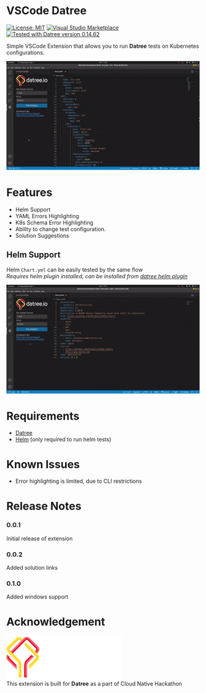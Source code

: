 # VSCode Datree

[![License: MIT](https://img.shields.io/badge/License-MIT-yellow.svg)](https://opensource.org/licenses/MIT)
[![Visual Studio Marketplace](https://vsmarketplacebadge.apphb.com/installs-short/suyashsonawane.vscode-datree.svg?style=flat-square)](https://marketplace.visualstudio.com/items?itemName=suyashsonawane.vscode-datree)
[![Tested with Datree version 0.14.62](https://img.shields.io/badge/Datree-0.14.62-green)](https://www.datree.io/)


Simple VSCode Extension that allows you to run **Datree** tests on Kubernetes configurations.

![Demo](media/head.gif)

# Features

- Helm Support
- YAML Errors Highlighting
- K8s Schema Error Highlighting
- Ability to change test configuration.
- Solution Suggestions

## Helm Support

Helm `Chart.yml` can be easily tested by the same flow <br/>
_Requires helm plugin installed, can be installed from [datree helm plugin](https://hub.datree.io/helm-plugin)_

![Helm](media/helm.gif)

# Requirements

- [Datree](https://www.datree.io/)
- [Helm](https://helm.sh/docs/intro/install/) (only required to run helm tests)

# Known Issues

- Error highlighting is limited, due to CLI restrictions

# Release Notes

### 0.0.1

Initial release of extension

### 0.0.2

Added solution links

### 0.1.0
Added windows support 
# Acknowledgement

<img src="media/datree-logo.png" width="300px"> <br/>
This extension is built for **Datree** as a part of Cloud Native Hackathon
